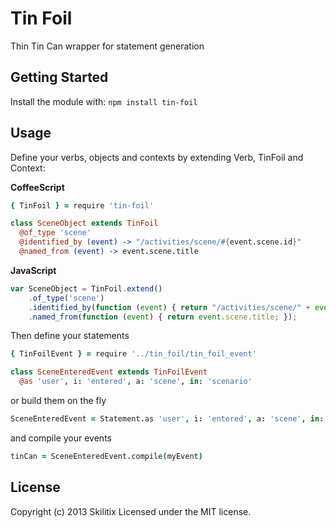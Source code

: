 # Tin Foil

Thin Tin Can wrapper for statement generation

## Getting Started
Install the module with: `npm install tin-foil`

## Usage

Define your verbs, objects and contexts by extending Verb, TinFoil and Context:

**CoffeeScript**

``` CoffeeScript
{ TinFoil } = require 'tin-foil'

class SceneObject extends TinFoil
  @of_type 'scene'
  @identified_by (event) -> "/activities/scene/#{event.scene.id}"
  @named_from (event) -> event.scene.title
```

**JavaScript**

``` JavaScript
var SceneObject = TinFoil.extend()
    .of_type('scene')
    .identified_by(function (event) { return "/activities/scene/" + event.scene.id; })
    .named_from(function (event) { return event.scene.title; });
```

Then define your statements

``` CoffeeScript
{ TinFoilEvent } = require '../tin_foil/tin_foil_event'

class SceneEnteredEvent extends TinFoilEvent
  @as 'user', i: 'entered', a: 'scene', in: 'scenario'
```

or build them on the fly

``` CoffeeScript
SceneEnteredEvent = Statement.as 'user', i: 'entered', a: 'scene', in: 'scenario'
```

and compile your events

``` CoffeeScript
tinCan = SceneEnteredEvent.compile(myEvent)
```

## License
Copyright (c) 2013 Skilitix
Licensed under the MIT license.
